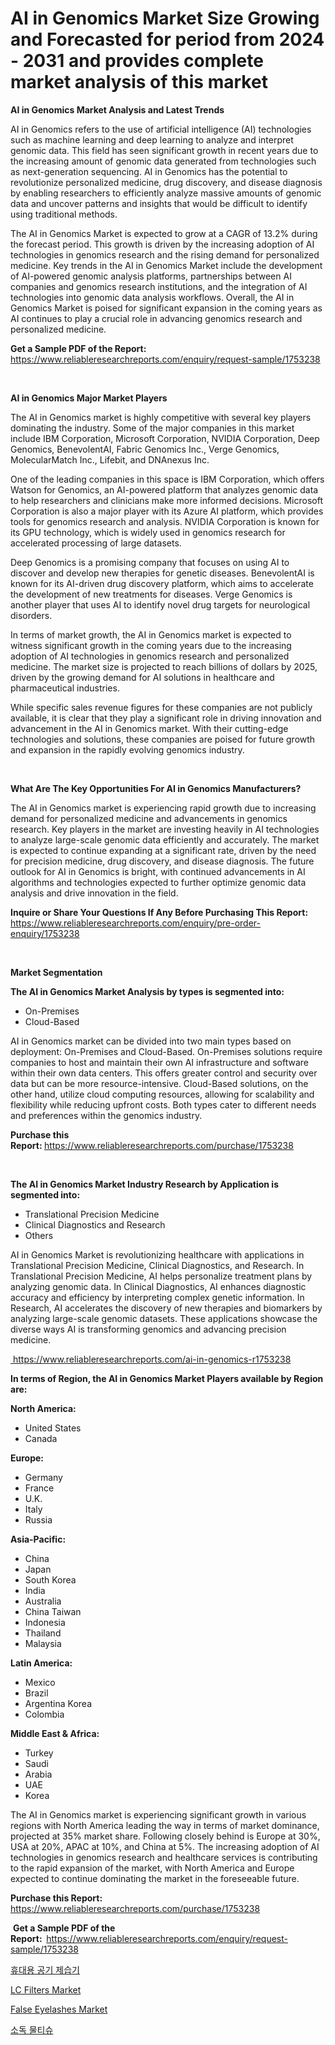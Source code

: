 <p><h1>AI in Genomics Market Size Growing and Forecasted for period from 2024 - 2031 and provides complete market analysis of this market</h1></p><p><strong>AI in Genomics Market Analysis and Latest Trends</strong></p>
<p><p>AI in Genomics refers to the use of artificial intelligence (AI) technologies such as machine learning and deep learning to analyze and interpret genomic data. This field has seen significant growth in recent years due to the increasing amount of genomic data generated from technologies such as next-generation sequencing. AI in Genomics has the potential to revolutionize personalized medicine, drug discovery, and disease diagnosis by enabling researchers to efficiently analyze massive amounts of genomic data and uncover patterns and insights that would be difficult to identify using traditional methods.</p><p>The AI in Genomics Market is expected to grow at a CAGR of 13.2% during the forecast period. This growth is driven by the increasing adoption of AI technologies in genomics research and the rising demand for personalized medicine. Key trends in the AI in Genomics Market include the development of AI-powered genomic analysis platforms, partnerships between AI companies and genomics research institutions, and the integration of AI technologies into genomic data analysis workflows. Overall, the AI in Genomics Market is poised for significant expansion in the coming years as AI continues to play a crucial role in advancing genomics research and personalized medicine.</p></p>
<p><strong>Get a Sample PDF of the Report:&nbsp;</strong> <a href="https://www.reliableresearchreports.com/enquiry/request-sample/1753238">https://www.reliableresearchreports.com/enquiry/request-sample/1753238</a></p>
<p>&nbsp;</p>
<p><strong>AI in Genomics Major Market Players</strong></p>
<p><p>The AI in Genomics market is highly competitive with several key players dominating the industry. Some of the major companies in this market include IBM Corporation, Microsoft Corporation, NVIDIA Corporation, Deep Genomics, BenevolentAI, Fabric Genomics Inc., Verge Genomics, MolecularMatch Inc., Lifebit, and DNAnexus Inc.</p><p>One of the leading companies in this space is IBM Corporation, which offers Watson for Genomics, an AI-powered platform that analyzes genomic data to help researchers and clinicians make more informed decisions. Microsoft Corporation is also a major player with its Azure AI platform, which provides tools for genomics research and analysis. NVIDIA Corporation is known for its GPU technology, which is widely used in genomics research for accelerated processing of large datasets.</p><p>Deep Genomics is a promising company that focuses on using AI to discover and develop new therapies for genetic diseases. BenevolentAI is known for its AI-driven drug discovery platform, which aims to accelerate the development of new treatments for diseases. Verge Genomics is another player that uses AI to identify novel drug targets for neurological disorders.</p><p>In terms of market growth, the AI in Genomics market is expected to witness significant growth in the coming years due to the increasing adoption of AI technologies in genomics research and personalized medicine. The market size is projected to reach billions of dollars by 2025, driven by the growing demand for AI solutions in healthcare and pharmaceutical industries.</p><p>While specific sales revenue figures for these companies are not publicly available, it is clear that they play a significant role in driving innovation and advancement in the AI in Genomics market. With their cutting-edge technologies and solutions, these companies are poised for future growth and expansion in the rapidly evolving genomics industry.</p></p>
<p>&nbsp;</p>
<p><strong>What Are The Key Opportunities For AI in Genomics Manufacturers?</strong></p>
<p><p>The AI in Genomics market is experiencing rapid growth due to increasing demand for personalized medicine and advancements in genomics research. Key players in the market are investing heavily in AI technologies to analyze large-scale genomic data efficiently and accurately. The market is expected to continue expanding at a significant rate, driven by the need for precision medicine, drug discovery, and disease diagnosis. The future outlook for AI in Genomics is bright, with continued advancements in AI algorithms and technologies expected to further optimize genomic data analysis and drive innovation in the field.</p></p>
<p><strong>Inquire or Share Your Questions If Any Before Purchasing This Report:</strong> <a href="https://www.reliableresearchreports.com/enquiry/pre-order-enquiry/1753238">https://www.reliableresearchreports.com/enquiry/pre-order-enquiry/1753238</a></p>
<p>&nbsp;</p>
<p><strong>Market Segmentation</strong></p>
<p><strong>The AI in Genomics Market Analysis by types is segmented into:</strong></p>
<p><ul><li>On-Premises</li><li>Cloud-Based</li></ul></p>
<p><p>AI in Genomics market can be divided into two main types based on deployment: On-Premises and Cloud-Based. On-Premises solutions require companies to host and maintain their own AI infrastructure and software within their own data centers. This offers greater control and security over data but can be more resource-intensive. Cloud-Based solutions, on the other hand, utilize cloud computing resources, allowing for scalability and flexibility while reducing upfront costs. Both types cater to different needs and preferences within the genomics industry.</p></p>
<p><strong>Purchase this Report:&nbsp;</strong><a href="https://www.reliableresearchreports.com/purchase/1753238">https://www.reliableresearchreports.com/purchase/1753238</a></p>
<p>&nbsp;</p>
<p><strong>The AI in Genomics Market Industry Research by Application is segmented into:</strong></p>
<p><ul><li>Translational Precision Medicine</li><li>Clinical Diagnostics and Research</li><li>Others</li></ul></p>
<p><p>AI in Genomics Market is revolutionizing healthcare with applications in Translational Precision Medicine, Clinical Diagnostics, and Research. In Translational Precision Medicine, AI helps personalize treatment plans by analyzing genomic data. In Clinical Diagnostics, AI enhances diagnostic accuracy and efficiency by interpreting complex genetic information. In Research, AI accelerates the discovery of new therapies and biomarkers by analyzing large-scale genomic datasets. These applications showcase the diverse ways AI is transforming genomics and advancing precision medicine.</p></p>
<p><a href="https://www.reliableresearchreports.com/ai-in-genomics-r1753238">&nbsp;https://www.reliableresearchreports.com/ai-in-genomics-r1753238</a></p>
<p><strong>In terms of Region, the AI in Genomics Market Players available by Region are:</strong></p>
<p>
    <p> <strong> North America: </strong>
        <ul>
            <li>United States</li>
            <li>Canada</li>
        </ul>
        </p> 
    <p> <strong> Europe: </strong>
        <ul>
            <li>Germany</li>
            <li>France</li>
            <li>U.K.</li>
            <li>Italy</li>
            <li>Russia</li>
        </ul>
        </p> 
    <p> <strong> Asia-Pacific: </strong>
        <ul>
            <li>China</li>
            <li>Japan</li>
            <li>South Korea</li>
            <li>India</li>
            <li>Australia</li>
            <li>China Taiwan</li>
            <li>Indonesia</li>
            <li>Thailand</li>
            <li>Malaysia</li>
        </ul>
        </p> 
    <p> <strong> Latin America: </strong>
        <ul>
            <li>Mexico</li>
            <li>Brazil</li>
            <li>Argentina Korea</li>
            <li>Colombia</li>
        </ul>
        </p> 
    <p> <strong> Middle East & Africa: </strong>
        <ul>
            <li>Turkey</li>
            <li>Saudi</li>
            <li>Arabia</li>
            <li>UAE</li>
            <li>Korea</li>
        </ul>
    </p>
    </p>
<p><p>The AI in Genomics market is experiencing significant growth in various regions with North America leading the way in terms of market dominance, projected at 35% market share. Following closely behind is Europe at 30%, USA at 20%, APAC at 10%, and China at 5%. The increasing adoption of AI technologies in genomics research and healthcare services is contributing to the rapid expansion of the market, with North America and Europe expected to continue dominating the market in the foreseeable future.</p></p>
<p><strong>Purchase this Report: </strong><a href="https://www.reliableresearchreports.com/purchase/1753238">https://www.reliableresearchreports.com/purchase/1753238</a></p>
<p>&nbsp;<strong>Get a Sample PDF of the Report:&nbsp;&nbsp;</strong><a href="https://www.reliableresearchreports.com/enquiry/request-sample/1753238">https://www.reliableresearchreports.com/enquiry/request-sample/1753238</a></p>
<p><strong></strong></p>
<p><p><a href="https://medium.com/@carmellalang1/%ED%9C%B4%EB%8C%80%EC%9A%A9-%EA%B3%B5%EA%B8%B0-%ED%83%88%EC%8A%B5%EA%B8%B0-%EC%8B%9C%EC%9E%A5-%EC%84%B1%EA%B3%B5%EC%A0%81%EC%9D%B8-%EB%B9%84%EC%A6%88%EB%8B%88%EC%8A%A4-%EC%A0%84%EB%9E%B5%EC%9D%98-%EC%97%B4%EC%87%A0-2031%EB%85%84%EA%B9%8C%EC%A7%80%EC%9D%98-%EC%98%88%EC%B8%A1-c51d195247ab">휴대용 공기 제습기</a></p><p><a href="https://www.linkedin.com/pulse/lc-filters-market-research-report-its-history-forecast-2024-5ewzf?trackingId=zgKJZLGVtAZkIxXxkGVWcg%3D%3D">LC Filters Market</a></p><p><a href="https://www.linkedin.com/pulse/false-eyelashes-market-size-cagr-trends-2024-2030-market-scanr-u8odf?trackingId=u5%2B%2FkDr%2B2dvsJuhRhh%2Bokg%3D%3D">False Eyelashes Market</a></p><p><a href="https://medium.com/@beaublock13/%EC%86%8C%EB%8F%85%EC%9A%A9-%EC%9B%BB%ED%8B%B0%EC%8A%88-%EC%8B%9C%EC%9E%A5-%EC%A2%85%EB%A5%98-%EC%9D%91%EC%9A%A9-%EB%B0%8F-%EC%A7%80%EB%A6%AC%EB%B3%84-%EC%A2%85%ED%95%A9-%ED%8F%89%EA%B0%80-5a2f612edf1e">소독 물티슈</a></p></p>